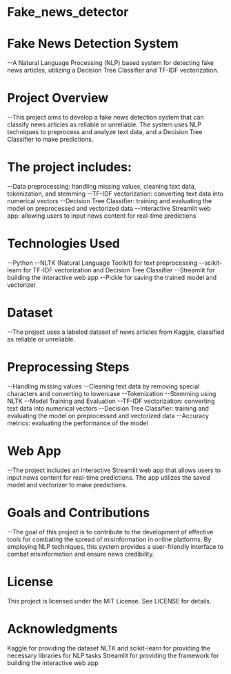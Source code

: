 # Fake_news_detector

# Fake News Detection System
--A Natural Language Processing (NLP) based system for detecting fake news articles, utilizing a Decision Tree Classifier and TF-IDF vectorization.

# Project Overview
--This project aims to develop a fake news detection system that can classify news articles as reliable or unreliable. The system uses NLP techniques to preprocess and analyze text data, and a Decision Tree Classifier to make predictions. 

# The project includes:
--Data preprocessing: handling missing values, cleaning text data, tokenization, and stemming
--TF-IDF vectorization: converting text data into numerical vectors
--Decision Tree Classifier: training and evaluating the model on preprocessed and vectorized data
--Interactive Streamlit web app: allowing users to input news content for real-time predictions

# Technologies Used
--Python
--NLTK (Natural Language Toolkit) for text preprocessing
--scikit-learn for TF-IDF vectorization and Decision Tree Classifier
--Streamlit for building the interactive web app
--Pickle for saving the trained model and vectorizer

# Dataset
--The project uses a labeled dataset of news articles from Kaggle, classified as reliable or unreliable.

# Preprocessing Steps
--Handling missing values
--Cleaning text data by removing special characters and converting to lowercase
--Tokenization
--Stemming using NLTK
--Model Training and Evaluation
--TF-IDF vectorization: converting text data into numerical vectors
--Decision Tree Classifier: training and evaluating the model on preprocessed and vectorized data
--Accuracy metrics: evaluating the performance of the model

# Web App
--The project includes an interactive Streamlit web app that allows users to input news content for real-time predictions. The app utilizes the saved model and vectorizer to make predictions.

# Goals and Contributions
--The goal of this project is to contribute to the development of effective tools for combating the spread of misinformation in online platforms. By employing NLP techniques, this system provides a user-friendly interface to combat misinformation and ensure news credibility.

# License
This project is licensed under the MIT License. See LICENSE for details.

# Acknowledgments
Kaggle for providing the dataset
NLTK and scikit-learn for providing the necessary libraries for NLP tasks
Streamlit for providing the framework for building the interactive web app
